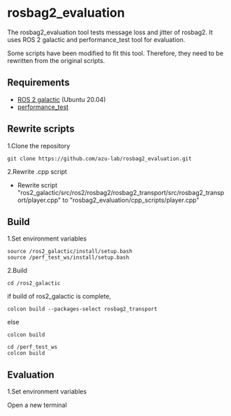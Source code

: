 # rosbag2_evaluation

The rosbag2_evaluation tool tests message loss and jitter of rosbag2.
It uses ROS 2 galactic and performance_test tool for evaluation.

Some scripts have been modified to fit this tool.
Therefore, they need to be rewritten from the original scripts.

## Requirements
- [ROS 2 galactic][1] (Ubuntu 20.04)
- [performance_test][2]

## Rewrite scripts
1.Clone the repository
```
git clone https://github.com/azu-lab/rosbag2_evaluation.git
```

2.Rewrite .cpp script
- Rewrite script "ros2_galactic/src/ros2/rosbag2/rosbag2_transport/src/rosbag2_transport/player.cpp" to "rosbag2_evaluation/cpp_scripts/player.cpp"

## Build
1.Set environment variables
```
source /ros2_galactic/install/setup.bash
source /perf_test_ws/install/setup.bash
```
2.Build
```
cd /ros2_galactic
```
if build of ros2_galactic is complete, 
```
colcon build --packages-select rosbag2_transport
```
else
```
colcon build
```

```
cd /perf_test_ws
colcon build
```
## Evaluation
1.Set environment variables

Open a new terminal
```
```
[1]:https://docs.ros.org/en/galactic/Installation/Ubuntu-Development-Setup.html
[2]:https://gitlab.com/ApexAI/performance_test
